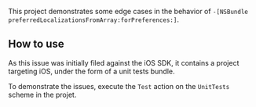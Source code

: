 This project demonstrates some edge cases in the behavior of `-[NSBundle preferredLocalizationsFromArray:forPreferences:]`.

How to use
---

As this issue was initially filed against the iOS SDK, it contains a project targeting iOS, under the form of a unit tests bundle.

To demonstrate the issues, execute the `Test` action on the `UnitTests` scheme in the projet.

